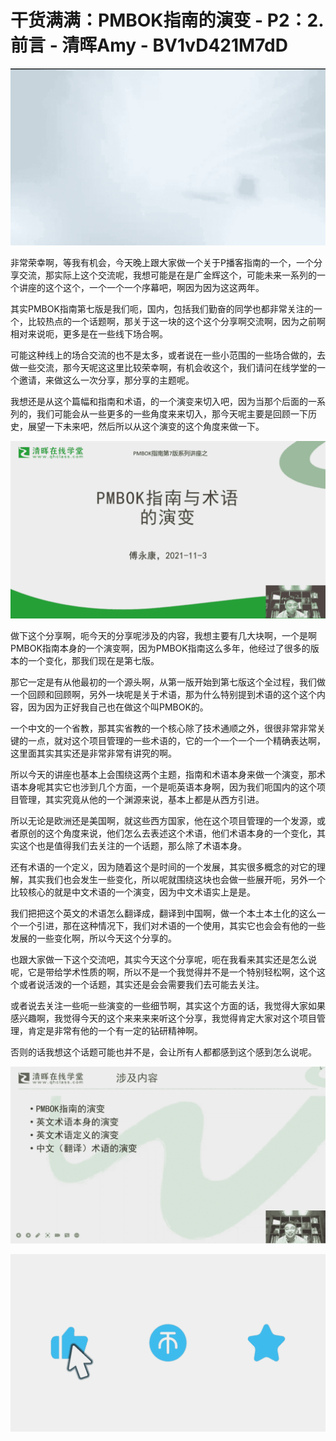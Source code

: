 # 干货满满：PMBOK指南的演变 - P2：2.前言 - 清晖Amy - BV1vD421M7dD

![](img/c642abfc26fe6c74ed0d815a8f64fd82_0.png)

非常荣幸啊，等我有机会，今天晚上跟大家做一个关于P播客指南的一个，一个分享交流，那实际上这个交流呢，我想可能是在是广金辉这个，可能未来一系列的一个讲座的这个这个，一个一个一个序幕吧，啊因为因为这这两年。

其实PMBOK指南第七版是我们呃，国内，包括我们勤奋的同学也都非常关注的一个，比较热点的一个话题啊，那关于这一块的这个这个分享啊交流啊，因为之前啊相对来说呃，更多是在一些线下场合啊。

可能这种线上的场合交流的也不是太多，或者说在一些小范围的一些场合做的，去做一些交流，那今天呢这这里比较荣幸啊，有机会收这个，我们请问在线学堂的一个邀请，来做这么一次分享，那分享的主题呢。

我想还是从这个篇幅和指南和术语，的一个演变来切入吧，因为当那个后面的一系列的，我们可能会从一些更多的一些角度来来切入，那今天呢主要是回顾一下历史，展望一下未来吧，然后所以从这个演变的这个角度来做一下。



![](img/c642abfc26fe6c74ed0d815a8f64fd82_2.png)

做下这个分享啊，呃今天的分享呢涉及的内容，我想主要有几大块啊，一个是啊PMBOK指南本身的一个演变啊，因为PMBOK指南这么多年，他经过了很多的版本的一个变化，那我们现在是第七版。

那它一定是有从他最初的一个源头啊，从第一版开始到第七版这个全过程，我们做一个回顾和回顾啊，另外一块呢是关于术语，那为什么特别提到术语的这个这个内容，因为因为正好我自己也在做这个叫PMBOK的。

一个中文的一个省教，那其实省教的一个核心除了技术通顺之外，很很非常非常关键的一点，就对这个项目管理的一些术语的，它的一个一个一个一个精确表达啊，这里面其实其实还是非常非常有讲究的啊。

所以今天的讲座也基本上会围绕这两个主题，指南和术语本身来做一个演变，那术语本身呢其实它也涉到几个方面，一个是呃英语本身啊，因为我们呃国内的这个项目管理，其实究竟从他的一个渊源来说，基本上都是从西方引进。

所以无论是欧洲还是美国啊，就这些西方国家，他在这个项目管理的一个发源，或者原创的这个角度来说，他们怎么去表述这个术语，他们术语本身的一个变化，其实这个也是值得我们去关注的一个话题，那么除了术语本身。

还有术语的一个定义，因为随着这个是时间的一个发展，其实很多概念的对它的理解，其实我们也会发生一些变化，所以呢就围绕这块也会做一些展开呃，另外一个比较核心的就是中文术语的一个演变，因为中文术语实上是是。

我们把把这个英文的术语怎么翻译成，翻译到中国啊，做一个本土本土化的这么一个一个引进，那在这种情况下，我们对术语的一个使用，其实它也会会有他的一些发展的一些变化啊，所以今天这个分享的。

也跟大家做一下这个交流吧，其实今天这个分享呢，呃在我看来其实还是怎么说呢，它是带给学术性质的啊，所以不是一个我觉得并不是一个特别轻松啊，这个这个或者说活泼的一个话题，其实还是会会需要我们去可能去关注。

或者说去关注一些呃一些演变的一些细节啊，其实这个方面的话，我觉得大家如果感兴趣啊，我觉得今天的这个来来来来听这个分享，我觉得肯定大家对这个项目管理，肯定是非常有他的一个有一定的钻研精神啊。

否则的话我想这个话题可能也并不是，会让所有人都都感到这个感到怎么说呢。

![](img/c642abfc26fe6c74ed0d815a8f64fd82_4.png)

![](img/c642abfc26fe6c74ed0d815a8f64fd82_5.png)